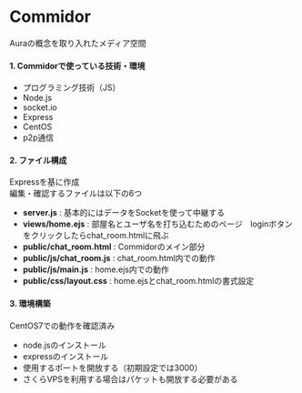 # Commidor
Auraの概念を取り入れたメディア空間  

#### 1. Commidorで使っている技術・環境
 - プログラミング技術（JS）
 - Node.js
 - socket.io
 - Express
 - CentOS
 - p2p通信

#### 2. ファイル構成
Expressを基に作成  
編集・確認するファイルは以下の6つ  
 - **server.js** : 基本的にはデータをSocketを使って中継する
 - **views/home.ejs** : 部屋名とユーザ名を打ち込むためのページ　loginボタンをクリックしたらchat_room.htmlに飛ぶ
 - **public/chat_room.html** : Commidorのメイン部分
 - **public/js/chat_room.js** : chat_room.html内での動作
 - **public/js/main.js** : home.ejs内での動作
 - **public/css/layout.css** : home.ejsとchat_room.htmlの書式設定

#### 3. 環境構築
CentOS7での動作を確認済み
- node.jsのインストール
- expressのインストール
- 使用するポートを開放する（初期設定では3000）
- さくらVPSを利用する場合はパケットも開放する必要がある
